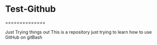 # Test-Github
==============

Just Trying things out
This is a repository just trying to learn how to use GitHub on gitBash
